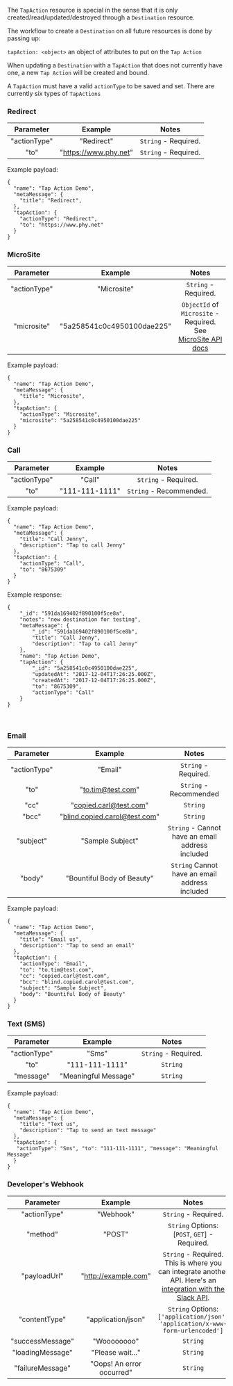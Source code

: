 The `TapAction` resource is special in the sense that it is only created/read/updated/destroyed through a `Destination` resource.

The workflow to create a `Destination` on all future resources is done by passing up:

`tapAction: <object>` an object of attributes to put on the `Tap Action`

When updating a `Destination` with a `TapAction` that does not currently have one, a new `Tap Action` will be created and bound.

A `TapAction` must have a valid `actionType` to be saved and set. There are currently six types of `TapActions`

### Redirect
|Parameter|Example|Notes|
|:---:|:---:|:---:|
|"actionType"|"Redirect"|`String` - Required.|
|"to"|"https://www.phy.net"|`String` - Required.|

Example payload:

```
{
  "name": "Tap Action Demo",
  "metaMessage": {
    "title": "Redirect",
  },
  "tapAction": {
    "actionType": "Redirect",
    "to": "https://www.phy.net"
  }
}
```

### MicroSite
|Parameter|Example|Notes|
|:---:|:---:|:---:|
|"actionType"|"Microsite"|`String` - Required.|
|"microsite"|"5a258541c0c4950100dae225"|`ObjectId` of `Microsite` - Required. See [MicroSite API docs](MicroSites.md)|

Example payload:

```
{
  "name": "Tap Action Demo",
  "metaMessage": {
    "title": "Microsite",
  },
  "tapAction": {
    "actionType": "Microsite",
    "microsite": "5a258541c0c4950100dae225"
  }
}
```

### Call
|Parameter|Example|Notes|
|:---:|:---:|:---:|
|"actionType"|"Call"|`String` - Required.|
|"to"|"111-111-1111"|`String` - Recommended.|

Example payload:

```
{
  "name": "Tap Action Demo",
  "metaMessage": {
    "title": "Call Jenny",
    "description": "Tap to call Jenny"
  },
  "tapAction": {
    "actionType": "Call",
    "to": "8675309"
  }
}
```

Example response:

```
{
    "_id": "591da169402f890100f5ce8a",
    "notes": "new destination for testing",
    "metaMessage": {
        "_id": "591da169402f890100f5ce8b",
        "title": "Call Jenny",
        "description": "Tap to call Jenny"
    },
    "name": "Tap Action Demo",
    "tapAction": {
        "_id": "5a258541c0c4950100dae225",
        "updatedAt": "2017-12-04T17:26:25.000Z",
        "createdAt": "2017-12-04T17:26:25.000Z",
        "to": "8675309",
        "actionType": "Call"
    }
}
```
<br>


### Email
|Parameter|Example|Notes|
|:---:|:---:|:---:|
|"actionType"|"Email"|`String` - Required.|
|"to"|"to.tim@test.com"|`String` - Recommended|
|"cc"|"copied.carl@test.com"|`String`|
|"bcc"|"blind.copied.carol@test.com"|`String`|
|"subject"|"Sample Subject"|`String` - Cannot have an email address included|
|"body"|"Bountiful Body of Beauty"|`String` Cannot have an email address included|

Example payload:


```
{
  "name": "Tap Action Demo",
  "metaMessage": {
    "title": "Email us",
    "description": "Tap to send an email"
  },
  "tapAction": {
    "actionType": "Email",
    "to": "to.tim@test.com",
    "cc": "copied.carl@test.com",
    "bcc": "blind.copied.carol@test.com",
    "subject": "Sample Subject",
    "body": "Bountiful Body of Beauty"
  }
}
```



### Text (SMS)
|Parameter|Example|Notes|
|:---:|:---:|:---:|
|"actionType"|"Sms"|`String` - Required.|
|"to"|"111-111-1111"|`String`|
|"message"|"Meaningful Message"|`String`|

Example payload:

```
{
  "name": "Tap Action Demo",
  "metaMessage": {
    "title": "Text us",
    "description": "Tap to send an text message"
  },
  "tapAction": {
   "actionType": "Sms", "to": "111-111-1111", "message": "Meaningful Message"
  }
}
```


### Developer's Webhook
|Parameter|Example|Notes|
|:---:|:---:|:---:|
|"actionType"|"Webhook"|`String` - Required.|
|"method"|"POST"|`String` Options: [`POST`, `GET`] - Required.|
|"payloadUrl"|"http://example.com"|`String` - Required. This is where you can integrate another API. Here's an [integration with the Slack API](https://help.phyplatform.support/hc/en-us/articles/115002894713-TapAction-Recipe-Message-to-Slack).  |
|"contentType"|"application/json"|`String` Options: `['application/json', 'application/x-www-form-urlencoded']`|
|"successMessage"|"Woooooooo"|`String`|
|"loadingMessage"|"Please wait..."|`String`|
|"failureMessage"|"Oops! An error occurred"|`String`|
